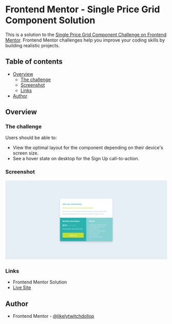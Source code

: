 # Frontend Mentor - Single Price Grid Component Solution

This is a solution to the [Single Price Grid Component Challenge on Frontend Mentor](https://www.frontendmentor.io/challenges/single-price-grid-component-5ce41129d0ff452fec5abbbc). Frontend Mentor challenges help you improve your coding skills by building realistic projects.

## Table of contents

- [Overview](#overview)
  - [The challenge](#the-challenge)
  - [Screenshot](#screenshot)
  - [Links](#links)
- [Author](#author)

## Overview

### The challenge

Users should be able to:

- View the optimal layout for the component depending on their device's screen size.
- See a hover state on desktop for the Sign Up call-to-action.

### Screenshot

![My Solution](./images/solution.png)

### Links

- Frontend Mentor Solution
- [Live Site](https://frontend-mentor-newbie-projects.github.io/09-single-price-grid-component/)

## Author

- Frontend Mentor - [@likelytwitchdollop](https://www.frontendmentor.io/profile/likelytwitchdollop)
